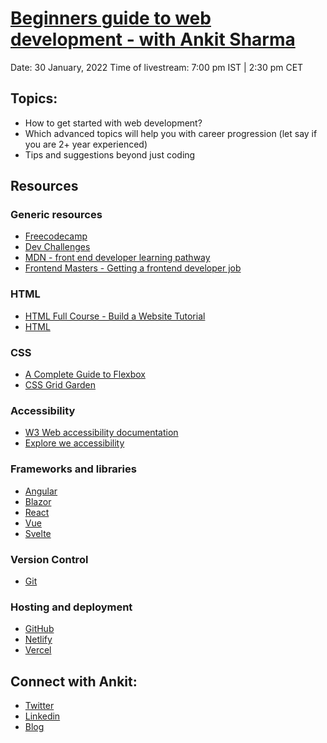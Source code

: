# [Beginners guide to web development - with Ankit Sharma](https://youtu.be/LoBZ-N6e8Ec)
Date: 30 January, 2022
Time of livestream: 7:00 pm IST | 2:30 pm CET

## Topics:
- How to get started with web development?
- Which advanced topics will help you with career progression (let say if you are 2+ year experienced)
- Tips and suggestions beyond just coding

## Resources
### Generic resources
- [Freecodecamp](https://www.freecodecamp.org/)
- [Dev Challenges](https://devchallenges.io/)
- [MDN - front end developer learning pathway](https://developer.mozilla.org/en-US/docs/Learn/Front-end_web_developer)
- [Frontend Masters - Getting a frontend developer job](https://frontendmasters.com/guides/learning-roadmap/getting-a-front-end-developer-job/)

### HTML
- [HTML Full Course - Build a Website Tutorial](https://www.youtube.com/watch?v=pQN-pnXPaVg)
- [HTML](https://html.com/)

### CSS
- [A Complete Guide to Flexbox](https://css-tricks.com/snippets/css/a-guide-to-flexbox/)
- [CSS Grid Garden](https://cssgridgarden.com/)

### Accessibility
- [W3 Web accessibility documentation](https://www.w3.org/standards/webdesign/accessibility)
- [Explore we accessibility](https://explore-a11y.netlify.app/introduction)

### Frameworks and libraries
- [Angular](https://angular.io/)
- [Blazor](https://dotnet.microsoft.com/en-us/apps/aspnet/web-apps/blazor)
- [React](https://reactjs.org/)
- [Vue](https://vuejs.org/)
- [Svelte](https://svelte.dev/)

### Version Control
- [Git](https://git-scm.com/book/en/v2/Getting-Started-About-Version-Control)

### Hosting and deployment
- [GitHub](https://github.com/)
- [Netlify](https://www.netlify.com/)
- [Vercel](https://vercel.com/)


## Connect with Ankit:
- [Twitter](https://twitter.com/ankitsharma_007)
- [Linkedin](https://www.linkedin.com/in/ankitsharma_007)
- [Blog](https://ankitsharmablogs.com/)
